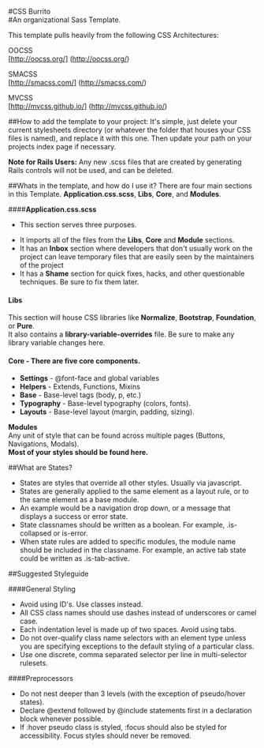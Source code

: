 #CSS Burrito  
#An organizational Sass Template. 

This template pulls heavily from the following CSS Architectures:  

OOCSS  
[http://oocss.org/] (http://oocss.org/)

SMACSS  
[http://smacss.com/] (http://smacss.com/)

MVCSS  
[http://mvcss.github.io/] (http://mvcss.github.io/)

##How to add the template to your project:
It's simple, just delete your current stylesheets directory (or whatever the folder that houses your CSS files is named), and replace it with this one.  Then update your path on your projects index page if necessary.

**Note for Rails Users:** 
Any new .scss files that are created by generating Rails controls will not be used, and can be deleted.

##Whats in the template, and how do I use it?
There are four main sections in this Template.  **Application.css.scss**, **Libs**, **Core**, and **Modules**.

####**Application.css.scss**
- This section serves three purposes.  
* It imports all of the files from the **Libs**, **Core** and **Module** sections.  
* It has an **Inbox** section where developers that don't usually work on the project can leave temporary files that are easily seen by the maintainers of the project
* It has a **Shame** section for quick fixes, hacks, and other questionable techniques.  Be sure to fix them later.

#### **Libs**
This section will house CSS libraries like **Normalize**, **Bootstrap**, **Foundation**, or **Pure**.  
It also contains a **library-variable-overrides** file.  Be sure to make any library variable changes here.
  
#### **Core** -  There are five core components.
* **Settings** - @font-face and global variables
* **Helpers** - Extends, Functions, Mixins
* **Base** - Base-level tags (body, p, etc.)
* **Typography** - Base-level typography (colors, fonts).
* **Layouts** - Base-level layout (margin, padding, sizing).  

**Modules**  
Any unit of style that can be found across multiple pages (Buttons, Navigations, Modals).  
**Most of your styles should be found here.**  

##What are States?
* States are styles that override all other styles.  Usually via javascript.  
* States are generally applied to the same element as a layout rule, or to the same element as a base module.
* An example would be a navigation drop down, or a message that displays a success or error state. 
* State classnames should be written as a boolean.  For example, .is-collapsed or is-error.
* When state rules are added to specific modules, the module name should be included in the classname.  For example, an active tab state could be written as .is-tab-active.

##Suggested Styleguide

####General Styling  
* Avoid using ID's.  Use classes instead.
* All CSS class names should use dashes instead of underscores or camel case.
* Each indentation level is made up of two spaces. Avoid using tabs.
* Do not over-qualify class name selectors with an element type unless you are specifying exceptions to the default styling of a particular class.
* Use one discrete, comma separated selector per line in multi-selector rulesets.

####Preprocessors 
* Do not nest deeper than 3 levels (with the exception of pseudo/hover states).
* Declare @extend followed by @include statements first in a declaration block whenever possible.
* If :hover pseudo class is styled, :focus should also be styled for accessibility. Focus styles should never be removed.
